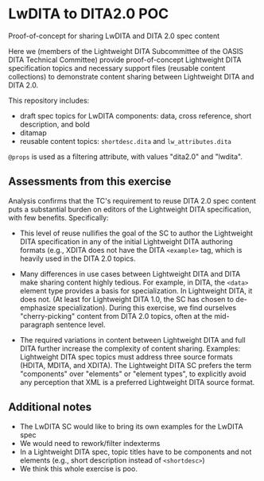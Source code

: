 # LwDITA to DITA2.0 POC
Proof-of-concept for sharing LwDITA and DITA 2.0 spec content

Here we (members of the Lightweight DITA Subcommittee of the OASIS DITA Technical Committee) provide proof-of-concept Lightweight DITA specification topics and necessary support files (reusable content collections) to demonstrate content sharing between Lightweight DITA and DITA 2.0.

This repository includes:

- draft spec topics for LwDITA components: data, cross reference, short description, and bold
- ditamap
- reusable content topics: `shortdesc.dita` and `lw_attributes.dita`

`@props` is used as a filtering attribute, with values "dita2.0" and "lwdita".

## Assessments from this exercise

Analysis confirms that the TC's requirement to reuse DITA 2.0 spec content puts a substantial burden on editors of the Lightweight DITA specification, with few benefits. Specifically:

- This level of reuse nullifies the goal of the SC to author the Lightweight DITA specification in any of the initial Lightweight DITA authoring formats (e.g., XDITA does not have the DITA `<example>` tag, which is heavily used in the DITA 2.0 topics.

- Many differences in use cases between Lightweight DITA and DITA make sharing content highly tedious. For example, in DITA, the `<data>` element type provides a basis for specialization. In Lightweight DITA, it does not. (At least for Lightweight DITA 1.0, the SC has chosen to de-emphasize specialization). During this exercise, we find ourselves "cherry-picking" content from DITA 2.0 topics, often at the mid-paragraph sentence level.

- The required variations in content between Lightweight DITA and full DITA further increase the complexity of content sharing. Examples: Lightweight DITA spec topics must address three source formats (HDITA, MDITA, and XDITA). The Lightweight DITA SC prefers the term "components" over "elements" or "element types", to explicitly avoid any perception that XML is a preferred Lightweight DITA source format.

## Additional notes

* The LwDITA SC would like to bring its own examples for the LwDITA spec
* We would need to rework/filter indexterms
* In a Lightweight DITA spec, topic titles have to be components and not elements (e.g., short description instead of `<shortdesc>`)
* We think this whole exercise is poo.
